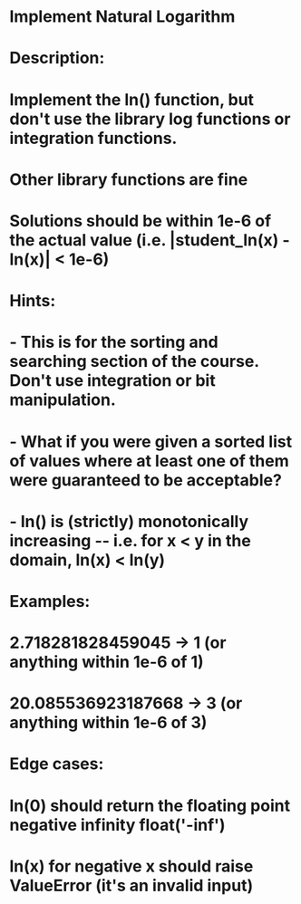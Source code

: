 # Implement Natural Logarithm

# Description:
# Implement the ln() function, but don't use the library log functions or integration functions.
# Other library functions are fine
# Solutions should be within 1e-6 of the actual value (i.e. |student_ln(x) - ln(x)| < 1e-6)

# Hints:
# - This is for the sorting and searching section of the course. Don't use integration or bit manipulation.
# - What if you were given a sorted list of values where at least one of them were guaranteed to be acceptable?
# - ln() is (strictly) monotonically increasing -- i.e. for x < y in the domain, ln(x) < ln(y)

# Examples:
# 2.718281828459045 -> 1 (or anything within 1e-6 of 1)
# 20.085536923187668 -> 3 (or anything within 1e-6 of 3)

# Edge cases:
# ln(0) should return the floating point negative infinity float('-inf')
# ln(x) for negative x should raise ValueError (it's an invalid input)
